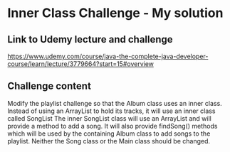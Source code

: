 # Inner Class Challenge - My solution

## Link to Udemy lecture and challenge

https://www.udemy.com/course/java-the-complete-java-developer-course/learn/lecture/3779664?start=15#overview

## Challenge content

Modify the playlist challenge so that the Album class uses an inner class.
Instead of using an ArrayList to hold its tracks, it will use an inner class called SongList
The inner SongList class will use an ArrayList and will provide a method to add a song.
It will also provide findSong() methods which will be used by the containing Album class
to add songs to the playlist.
Neither the Song class or the Main class should be changed.


